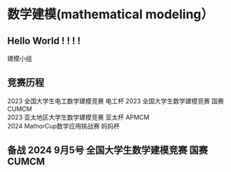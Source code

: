 # 数学建模(mathematical modeling）

## Hello World  ! ! ! !
建模小组

## 竞赛历程
2023 全国大学生电工数学建模竞赛  电工杯 
2023 全国大学生数学建模竞赛  国赛  CUMCM   
2023 亚太地区大学生数学建模竞赛  亚太杯  APMCM  
2024 MathorCup数学应用挑战赛  妈妈杯  

## 备战 2024 9月5号 全国大学生数学建模竞赛  国赛  CUMCM   
